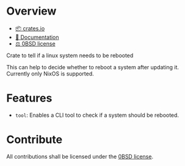 <!-- cargo-sync-readme start -->

# Overview
- [📦 crates.io](https://crates.io/crates/needs-reboot)
- [📖 Documentation](https://docs.rs/needs-reboot)
- [⚖ 0BSD license](https://spdx.org/licenses/0BSD.html)

Crate to tell if a linux system needs to be rebooted

This can help to decide whether to reboot a system after updating it. Currently only NixOS is
supported.

# Features
- `tool`: Enables a CLI tool to check if a system should be rebooted.

# Contribute
All contributions shall be licensed under the [0BSD license](https://spdx.org/licenses/0BSD.html).

<!-- cargo-sync-readme end -->
